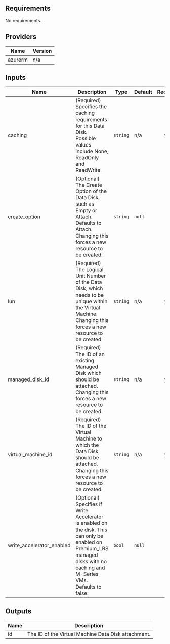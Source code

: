 ## Requirements

No requirements.

## Providers

| Name | Version |
|------|---------|
| azurerm | n/a |

## Inputs

| Name | Description | Type | Default | Required |
|------|-------------|------|---------|:--------:|
| caching | (Required) Specifies the caching requirements for this Data Disk. Possible values include None, ReadOnly and ReadWrite. | `string` | n/a | yes |
| create\_option | (Optional) The Create Option of the Data Disk, such as Empty or Attach. Defaults to Attach. Changing this forces a new resource to be created. | `string` | `null` | no |
| lun | (Required) The Logical Unit Number of the Data Disk, which needs to be unique within the Virtual Machine. Changing this forces a new resource to be created. | `string` | n/a | yes |
| managed\_disk\_id | (Required) The ID of an existing Managed Disk which should be attached. Changing this forces a new resource to be created. | `string` | n/a | yes |
| virtual\_machine\_id | (Required) The ID of the Virtual Machine to which the Data Disk should be attached. Changing this forces a new resource to be created. | `string` | n/a | yes |
| write\_accelerator\_enabled | (Optional) Specifies if Write Accelerator is enabled on the disk. This can only be enabled on Premium\_LRS managed disks with no caching and M-Series VMs. Defaults to false. | `bool` | `null` | no |

## Outputs

| Name | Description |
|------|-------------|
| id | The ID of the Virtual Machine Data Disk attachment. |

